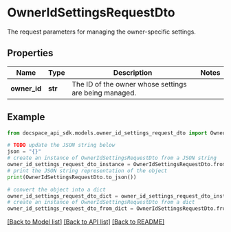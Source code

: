 # OwnerIdSettingsRequestDto
The request parameters for managing the owner-specific settings.

## Properties

Name | Type | Description | Notes
------------ | ------------- | ------------- | -------------
**owner_id** | **str** | The ID of the owner whose settings are being managed. | 

## Example

```python
from docspace_api_sdk.models.owner_id_settings_request_dto import OwnerIdSettingsRequestDto

# TODO update the JSON string below
json = "{}"
# create an instance of OwnerIdSettingsRequestDto from a JSON string
owner_id_settings_request_dto_instance = OwnerIdSettingsRequestDto.from_json(json)
# print the JSON string representation of the object
print(OwnerIdSettingsRequestDto.to_json())

# convert the object into a dict
owner_id_settings_request_dto_dict = owner_id_settings_request_dto_instance.to_dict()
# create an instance of OwnerIdSettingsRequestDto from a dict
owner_id_settings_request_dto_from_dict = OwnerIdSettingsRequestDto.from_dict(owner_id_settings_request_dto_dict)
```
[[Back to Model list]](../README.md#documentation-for-models) [[Back to API list]](../README.md#documentation-for-api-endpoints) [[Back to README]](../README.md)


